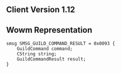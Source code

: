 ## Client Version 1.12

## Wowm Representation
```rust,ignore
smsg SMSG_GUILD_COMMAND_RESULT = 0x0093 {
    GuildCommand command;    
    CString string;    
    GuildCommandResult result;    
}

```
